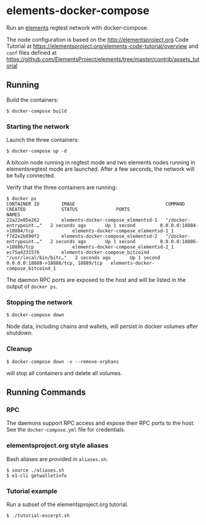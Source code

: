 # elements-docker-compose

Run an [elements](https://github.com/ElementsProject/elements) regtest network with docker-compose.

The node configuration is based on the http://elementsproject.org Code Tutorial at
https://elementsproject.org/elements-code-tutorial/overview
and `conf` files defined at https://github.com/ElementsProject/elements/tree/master/contrib/assets_tutorial

## Running

Build the containers:

```
$ docker-compose build
```

### Starting the network

Launch the three containers:

```
$ docker-compose up -d
```

A bitcoin node running in regtest mode and two elements nodes running in elementsregtest mode are launched.
After a few seconds, the network will be fully connected.

Verify that the three containers are running:

```
$ docker ps
CONTAINER ID        IMAGE                                 COMMAND                  CREATED             STATUS              PORTS                                 NAMES
22a22e05e262        elements-docker-compose_elementsd-1   "/docker-entrypoint.…"   2 seconds ago       Up 1 second         0.0.0.0:18884->18884/tcp              elements-docker-compose_elementsd-1_1
f7d2e2b890f2        elements-docker-compose_elementsd-2   "/docker-entrypoint.…"   2 seconds ago       Up 1 second         0.0.0.0:18886->18886/tcp              elements-docker-compose_elementsd-2_1
ec75a4231576        elements-docker-compose_bitcoind      "/usr/local/bin/bitc…"   2 seconds ago       Up 1 second         0.0.0.0:18888->18888/tcp, 18889/tcp   elements-docker-compose_bitcoind_1
```

The daemon RPC ports are exposed to the host and will be listed in the output of `docker ps`.


### Stopping the network
```
$ docker-compose down
```

Node data, including chains and wallets, will persist in docker volumes after shutdown.

### Cleanup

```
$ docker-compose down -v --remove-orphans
```

will stop all containers and delete all volumes.

## Running Commands


### RPC

The daemons support RPC access and expose their RPC ports to the host. See the `docker-compose.yml` file for credentials.


### elementsproject.org style aliases

Bash aliases are provided in `aliases.sh`:

```
$ source ./aliases.sh
$ e1-cli getwalletinfo
```

### Tutorial example

Run a subset of the elementsproject.org tutorial.

```
$ ./tutorial-excerpt.sh
```











